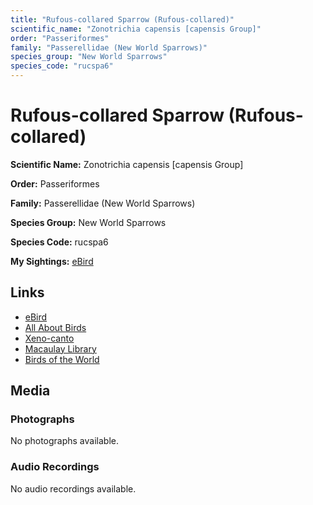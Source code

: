 ```yaml
---
title: "Rufous-collared Sparrow (Rufous-collared)"
scientific_name: "Zonotrichia capensis [capensis Group]"
order: "Passeriformes"
family: "Passerellidae (New World Sparrows)"
species_group: "New World Sparrows"
species_code: "rucspa6"
---
```


# Rufous-collared Sparrow (Rufous-collared)

**Scientific Name:** Zonotrichia capensis [capensis Group]

**Order:** Passeriformes

**Family:** Passerellidae (New World Sparrows)

**Species Group:** New World Sparrows

**Species Code:** rucspa6

**My Sightings:** [eBird](https://ebird.org/lifelist?r=world&time=life&spp=rucspa6)

## Links
* [eBird](https://ebird.org/species/rucspa6) 
* [All About Birds](https://www.allaboutbirds.org/guide/rucspa6) 
* [Xeno-canto](https://www.xeno-canto.org/species/rucspa6) 
* [Macaulay Library](https://search.macaulaylibrary.org/catalog?taxonCode=rucspa6&sort=rating_rank_desc)
* [Birds of the World](https://birdsoftheworld.org/bow/species/rucspa6)

## Media
### Photographs
No photographs available.

### Audio Recordings
No audio recordings available.
